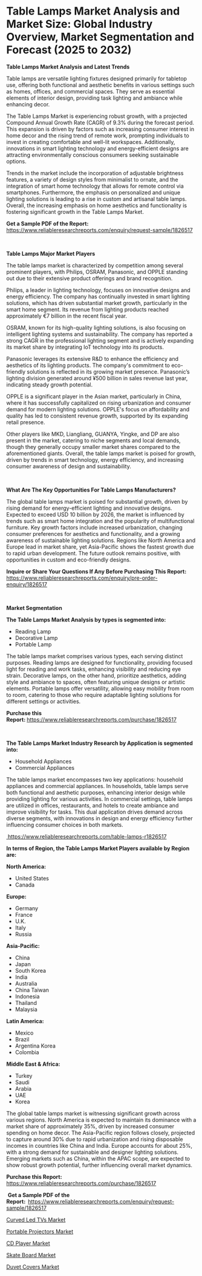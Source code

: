 <p><h1>Table Lamps Market Analysis and Market Size: Global Industry Overview, Market Segmentation and Forecast (2025 to 2032)</h1></p><p><strong>Table Lamps Market Analysis and Latest Trends</strong></p>
<p><p>Table lamps are versatile lighting fixtures designed primarily for tabletop use, offering both functional and aesthetic benefits in various settings such as homes, offices, and commercial spaces. They serve as essential elements of interior design, providing task lighting and ambiance while enhancing decor.</p><p>The Table Lamps Market is experiencing robust growth, with a projected Compound Annual Growth Rate (CAGR) of 9.3% during the forecast period. This expansion is driven by factors such as increasing consumer interest in home decor and the rising trend of remote work, prompting individuals to invest in creating comfortable and well-lit workspaces. Additionally, innovations in smart lighting technology and energy-efficient designs are attracting environmentally conscious consumers seeking sustainable options.</p><p>Trends in the market include the incorporation of adjustable brightness features, a variety of design styles from minimalist to ornate, and the integration of smart home technology that allows for remote control via smartphones. Furthermore, the emphasis on personalized and unique lighting solutions is leading to a rise in custom and artisanal table lamps. Overall, the increasing emphasis on home aesthetics and functionality is fostering significant growth in the Table Lamps Market.</p></p>
<p><strong>Get a Sample PDF of the Report:&nbsp;</strong> <a href="https://www.reliableresearchreports.com/enquiry/request-sample/1826517?utm_campaign=10&utm_medium=2&utm_source=Github&utm_content=ia&utm_term=07022025&utm_id=table-lamps">https://www.reliableresearchreports.com/enquiry/request-sample/1826517</a></p>
<p>&nbsp;</p>
<p><strong>Table Lamps Major Market Players</strong></p>
<p><p>The table lamps market is characterized by competition among several prominent players, with Philips, OSRAM, Panasonic, and OPPLE standing out due to their extensive product offerings and brand recognition. </p><p>Philips, a leader in lighting technology, focuses on innovative designs and energy efficiency. The company has continually invested in smart lighting solutions, which has driven substantial market growth, particularly in the smart home segment. Its revenue from lighting products reached approximately €7 billion in the recent fiscal year.</p><p>OSRAM, known for its high-quality lighting solutions, is also focusing on intelligent lighting systems and sustainability. The company has reported a strong CAGR in the professional lighting segment and is actively expanding its market share by integrating IoT technology into its products.</p><p>Panasonic leverages its extensive R&D to enhance the efficiency and aesthetics of its lighting products. The company's commitment to eco-friendly solutions is reflected in its growing market presence. Panasonic’s lighting division generated around ¥500 billion in sales revenue last year, indicating steady growth potential.</p><p>OPPLE is a significant player in the Asian market, particularly in China, where it has successfully capitalized on rising urbanization and consumer demand for modern lighting solutions. OPPLE's focus on affordability and quality has led to consistent revenue growth, supported by its expanding retail presence.</p><p>Other players like MKD, Liangliang, GUANYA, Yingke, and DP are also present in the market, catering to niche segments and local demands, though they generally occupy smaller market shares compared to the aforementioned giants. Overall, the table lamps market is poised for growth, driven by trends in smart technology, energy efficiency, and increasing consumer awareness of design and sustainability.</p></p>
<p>&nbsp;</p>
<p><strong>What Are The Key Opportunities For Table Lamps Manufacturers?</strong></p>
<p><p>The global table lamps market is poised for substantial growth, driven by rising demand for energy-efficient lighting and innovative designs. Expected to exceed USD 10 billion by 2026, the market is influenced by trends such as smart home integration and the popularity of multifunctional furniture. Key growth factors include increased urbanization, changing consumer preferences for aesthetics and functionality, and a growing awareness of sustainable lighting solutions. Regions like North America and Europe lead in market share, yet Asia-Pacific shows the fastest growth due to rapid urban development. The future outlook remains positive, with opportunities in custom and eco-friendly designs.</p></p>
<p><strong>Inquire or Share Your Questions If Any Before Purchasing This Report:</strong> <a href="https://www.reliableresearchreports.com/enquiry/pre-order-enquiry/1826517?utm_campaign=10&utm_medium=2&utm_source=Github&utm_content=ia&utm_term=07022025&utm_id=table-lamps">https://www.reliableresearchreports.com/enquiry/pre-order-enquiry/1826517</a></p>
<p>&nbsp;</p>
<p><strong>Market Segmentation</strong></p>
<p><strong>The Table Lamps Market Analysis by types is segmented into:</strong></p>
<p><ul><li>Reading Lamp</li><li>Decorative Lamp</li><li>Portable Lamp</li></ul></p>
<p><p>The table lamps market comprises various types, each serving distinct purposes. Reading lamps are designed for functionality, providing focused light for reading and work tasks, enhancing visibility and reducing eye strain. Decorative lamps, on the other hand, prioritize aesthetics, adding style and ambiance to spaces, often featuring unique designs or artistic elements. Portable lamps offer versatility, allowing easy mobility from room to room, catering to those who require adaptable lighting solutions for different settings or activities.</p></p>
<p><strong>Purchase this Report:&nbsp;</strong><a href="https://www.reliableresearchreports.com/purchase/1826517?utm_campaign=10&utm_medium=2&utm_source=Github&utm_content=ia&utm_term=07022025&utm_id=table-lamps">https://www.reliableresearchreports.com/purchase/1826517</a></p>
<p>&nbsp;</p>
<p><strong>The Table Lamps Market Industry Research by Application is segmented into:</strong></p>
<p><ul><li>Household Appliances</li><li>Commercial Appliances</li></ul></p>
<p><p>The table lamps market encompasses two key applications: household appliances and commercial appliances. In households, table lamps serve both functional and aesthetic purposes, enhancing interior design while providing lighting for various activities. In commercial settings, table lamps are utilized in offices, restaurants, and hotels to create ambiance and improve visibility for tasks. This dual application drives demand across diverse segments, with innovations in design and energy efficiency further influencing consumer choices in both markets.</p></p>
<p><a href="https://www.reliableresearchreports.com/table-lamps-r1826517?utm_campaign=10&utm_medium=2&utm_source=Github&utm_content=ia&utm_term=07022025&utm_id=table-lamps">&nbsp;https://www.reliableresearchreports.com/table-lamps-r1826517</a></p>
<p><strong>In terms of Region, the Table Lamps Market Players available by Region are:</strong></p>
<p>
    <p> <strong> North America: </strong>
        <ul>
            <li>United States</li>
            <li>Canada</li>
        </ul>
        </p> 
    <p> <strong> Europe: </strong>
        <ul>
            <li>Germany</li>
            <li>France</li>
            <li>U.K.</li>
            <li>Italy</li>
            <li>Russia</li>
        </ul>
        </p> 
    <p> <strong> Asia-Pacific: </strong>
        <ul>
            <li>China</li>
            <li>Japan</li>
            <li>South Korea</li>
            <li>India</li>
            <li>Australia</li>
            <li>China Taiwan</li>
            <li>Indonesia</li>
            <li>Thailand</li>
            <li>Malaysia</li>
        </ul>
        </p> 
    <p> <strong> Latin America: </strong>
        <ul>
            <li>Mexico</li>
            <li>Brazil</li>
            <li>Argentina Korea</li>
            <li>Colombia</li>
        </ul>
        </p> 
    <p> <strong> Middle East & Africa: </strong>
        <ul>
            <li>Turkey</li>
            <li>Saudi</li>
            <li>Arabia</li>
            <li>UAE</li>
            <li>Korea</li>
        </ul>
    </p>
    </p>
<p><p>The global table lamps market is witnessing significant growth across various regions. North America is expected to maintain its dominance with a market share of approximately 35%, driven by increased consumer spending on home decor. The Asia-Pacific region follows closely, projected to capture around 30% due to rapid urbanization and rising disposable incomes in countries like China and India. Europe accounts for about 25%, with a strong demand for sustainable and designer lighting solutions. Emerging markets such as China, within the APAC scope, are expected to show robust growth potential, further influencing overall market dynamics.</p></p>
<p><strong>Purchase this Report: </strong><a href="https://www.reliableresearchreports.com/purchase/1826517?utm_campaign=10&utm_medium=2&utm_source=Github&utm_content=ia&utm_term=07022025&utm_id=table-lamps">https://www.reliableresearchreports.com/purchase/1826517</a></p>
<p>&nbsp;<strong>Get a Sample PDF of the Report:&nbsp;&nbsp;</strong><a href="https://www.reliableresearchreports.com/enquiry/request-sample/1826517?utm_campaign=10&utm_medium=2&utm_source=Github&utm_content=ia&utm_term=07022025&utm_id=table-lamps">https://www.reliableresearchreports.com/enquiry/request-sample/1826517</a></p>
<p><strong></strong></p>
<p><p><a href="https://github.com/barnickclara79/Market-Research-Report-List-1/blob/main/curved-led-tvs-market.md?utm_campaign=10&utm_medium=2&utm_source=Github&utm_content=ia&utm_term=07022025&utm_id=table-lamps">Curved Led TVs Market</a></p><p><a href="https://github.com/waverlyam689/Market-Research-Report-List-1/blob/main/portable-projectors-market.md?utm_campaign=10&utm_medium=2&utm_source=Github&utm_content=ia&utm_term=07022025&utm_id=table-lamps">Portable Projectors Market</a></p><p><a href="https://github.com/anuellaruska/Market-Research-Report-List-1/blob/main/cd-player-market.md?utm_campaign=10&utm_medium=2&utm_source=Github&utm_content=ia&utm_term=07022025&utm_id=table-lamps">CD Player Market</a></p><p><a href="https://github.com/tselahiara/Market-Research-Report-List-1/blob/main/skate-board-market.md?utm_campaign=10&utm_medium=2&utm_source=Github&utm_content=ia&utm_term=07022025&utm_id=table-lamps">Skate Board Market</a></p><p><a href="https://github.com/boyermaragaret8392/Market-Research-Report-List-1/blob/main/duvet-covers-market.md?utm_campaign=10&utm_medium=2&utm_source=Github&utm_content=ia&utm_term=07022025&utm_id=table-lamps">Duvet Covers Market</a></p></p>